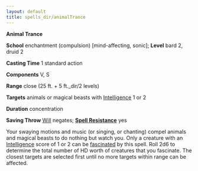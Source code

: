 ```yaml
---
layout: default
title: spells_dir/animalTrance
---
```

 **Animal Trance**

**School** enchantment (compulsion) [mind-affecting, sonic]; **Level** bard 2, druid 2

**Casting Time** 1 standard action

**Components** V, S

**Range** close (25 ft. + 5 ft._dir/2 levels)

**Targets** animals or magical beasts with [Intelligence](../gettingStarted#_intelligence) 1 or 2

**Duration** concentration

**Saving Throw** [Will](../combat#_will) negates; **[Spell Resistance](../glossary#_spell-resistance)** yes

Your swaying motions and music (or singing, or chanting) compel animals and magical beasts to do nothing but watch you. Only a creature with an [Intelligence](../gettingStarted#_intelligence) score of 1 or 2 can be [fascinated](../glossary#_fascinated) by this spell. Roll 2d6 to determine the total number of HD worth of creatures that you fascinate. The closest targets are selected first until no more targets within range can be affected.

